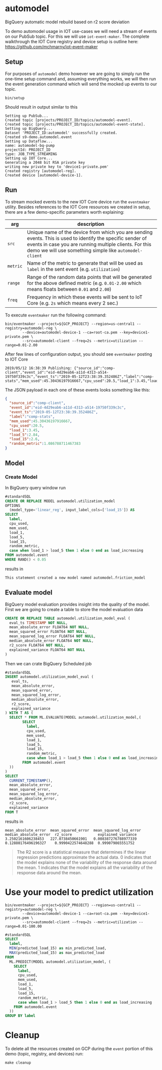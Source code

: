 # automodel

BigQuery automatic model rebuild based on r2 score deviation

To demo automodel usage in IOT use-cases we will need a stream of events on our PubSub topic. For this we will use `iot-event-maker`. The complete walkthrough the IOT Core registry and device setup is outline here: https://github.com/mchmarny/iot-event-maker

## Setup

For purposes of `automodel` demo however we are going to simply run the one-time setup command and, assuming everything works, we will then run the event generation command which will send the mocked up events to our topic.

```shell
bin/setup
```

Should result in output similar to this

```shell
Setting up PubSub...
Created topic [projects/PROJECT_ID/topics/automodel-event].
Created topic [projects/PROJECT_ID/topics/automodel-event-state].
Setting up BigQuery...
Dataset 'PROJECT_ID:automodel' successfully created.
Created s9-demo.automodel.event
Setting up Dataflow...
name: automodel-bq-pump
projectId: PROJECT_ID
type: JOB_TYPE_STREAMING
Setting up IOT Core...
Generating a 2048 bit RSA private key
writing new private key to 'device1-private.pem'
Created registry [automodel-reg].
Created device [automodel-device-1].
```

## Run

To stream mocked events to the new IOT Core device run the `eventmaker` utility. Besides references to the IOT Core resources we created in setup, there are a few demo-specific parameters worth explaining:

| arg      | description                                                                                                                                                                                                                      |
| -------- | -------------------------------------------------------------------------------------------------------------------------------------------------------------------------------------------------------------------------------- |
| `src`    | Unique name of the device from which you are sending events. This is used to identify the specific sender of events in case you are running multiple clients. For this demo we will use something simple like `automodel-client` |
| `metric` | Name of the metric to generate that will be used as `label` in the sent event (e.g. `utilization`)                                                                                                                               |
| `range`  | Range of the random data points that will be generated for the above defined metric (e.g. `0.01-2.00` which means floats between `0.01` and `2.00`)                                                                              |
| `freq`   | Frequency in which these events will be sent to IoT Core (e.g. `2s` which means every 2 sec.)                                                                                                                                    |

To execute `eventmaker` run the following command:

```shell
bin/eventmaker --project=${GCP_PROJECT} --region=us-central1 --registry=automodel-reg \
		--device=automodel-device-1 --ca=root-ca.pem --key=device1-private.pem \
		--src=automodel-client --freq=2s --metric=utilization --range=0.01-2.00
```

After few lines of configuration output, you should see `eventmaker` posting to IOT Core

```shell
2019/05/12 16:38:39 Publishing: {"source_id":"comp-client","event_id":"eid-4d29eab6-a11d-4313-a514-19750f339c3c","event_ts":"2019-05-12T23:38:39.352486Z","label":"comp-stats","mem_used":45.30436197916667,"cpu_used":20.5,"load_1":3.45,"load_5":2.84,"load_15":2.6,"random_metric":1.086788711467383}
```

The JSON payload in each one of these events looks something like this:

```json
{
  "source_id":"comp-client",
  "event_id":"eid-4d29eab6-a11d-4313-a514-19750f339c3c",
  "event_ts":"2019-05-12T23:38:39.352486Z",
  "label":"comp-stats",
  "mem_used":45.30436197916667,
  "cpu_used":20.5,
  "load_1":3.45,
  "load_5":2.84,
  "load_15":2.6,
  "random_metric":1.086788711467383
}
```

## Model

### Create Model

In BigQuery query window run

```sql
#standardSQL
CREATE OR REPLACE MODEL automodel.utilization_model
OPTIONS
  (model_type='linear_reg', input_label_cols=['load_15']) AS
SELECT
  label,
  cpu_used,
  mem_used,
  load_1,
  load_5,
  load_15,
  random_metric,
  case when load_1 > load_5 then 1 else 0 end as load_increasing
FROM automodel.event
WHERE RAND() < 0.05
```

results in

```shell
This statement created a new model named automodel.friction_model
```


## Evaluate model

BigQuery model evaluation provides insight into the quality of the model. First we are going to create a table to store the model evaluation data

```sql
CREATE OR REPLACE TABLE automodel.utilization_model_eval (
  eval_ts TIMESTAMP NOT NULL,
  mean_absolute_error FLOAT64 NOT NULL,
  mean_squared_error FLOAT64 NOT NULL,
  mean_squared_log_error FLOAT64 NOT NULL,
  median_absolute_error FLOAT64 NOT NULL,
  r2_score FLOAT64 NOT NULL,
  explained_variance FLOAT64 NOT NULL
)
```

Then we can crate BigQuery Scheduled job


```sql
#standardSQL
INSERT automodel.utilization_model_eval (
   eval_ts,
   mean_absolute_error,
   mean_squared_error,
   mean_squared_log_error,
   median_absolute_error,
   r2_score,
   explained_variance
) WITH T AS (
  SELECT * FROM ML.EVALUATE(MODEL automodel.utilization_model,(
        SELECT
          label,
          cpu_used,
          mem_used,
          load_1,
          load_5,
          load_15,
          random_metric,
          case when load_1 > load_5 then 1 else 0 end as load_increasing
        FROM automodel.event
  ))
)
SELECT
  CURRENT_TIMESTAMP(),
  mean_absolute_error,
  mean_squared_error,
  mean_squared_log_error,
  median_absolute_error,
  r2_score,
  explained_variance
FROM T
```

results in

```shell
mean_absolute_error	 mean_squared_error	 mean_squared_log_error	 median_absolute_error	r2_score            explained_variance
3.2502161606238453   227.0738450661901   0.008387276788977339    0.12880176496196327    0.9990422574648288  0.999079865551752
```

> The R2 score is a statistical measure that determines if the linear regression predictions approximate the actual data. 0 indicates that the model explains none of the variability of the response data around the mean. 1 indicates that the model explains all the variability of the response data around the mean.

# Use your model to predict utilization


```shell
bin/eventmaker --project=${GCP_PROJECT} --region=us-central1 --registry=automodel-reg \
		--device=automodel-device-1 --ca=root-ca.pem --key=device1-private.pem \
		--src=automodel-client --freq=2s --metric=utilization --range=0.01-100.00
```

```sql
#standardSQL
SELECT
  label,
  MIN(predicted_load_15) as min_predicted_load,
  MAX(predicted_load_15) as max_predicted_load
FROM
  ML.PREDICT(MODEL automodel.utilization_model, (
    SELECT
      label,
      cpu_used,
      mem_used,
      load_1,
      load_5,
      load_15,
      random_metric,
      case when load_1 > load_5 then 1 else 0 end as load_increasing
    FROM automodel.event
  ))
GROUP BY label
```


# Cleanup

To delete all the resources created on GCP during the `event` portion of this demo (topic, registry, and devices) run:

```shell
make cleanup
```